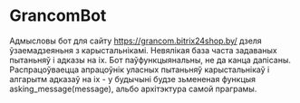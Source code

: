 # GrancomBot
Адмысловы бот для сайту https://grancom.bitrix24shop.by/ дзеля ўзаемадзеяньня з карыстальнікамі. Невялікая база часта задаваных пытаньняў і адказы на іх. Бот паўфункцыянальны, не да канца дапісаны. Распрацоўваецца апрацоўнік уласных пытаньняў карыстальнікаў і алгарытм адказаў на іх - у будычыні будзе зьмененая функцыя asking_message(message), альбо архітэктура самой праграмы.
